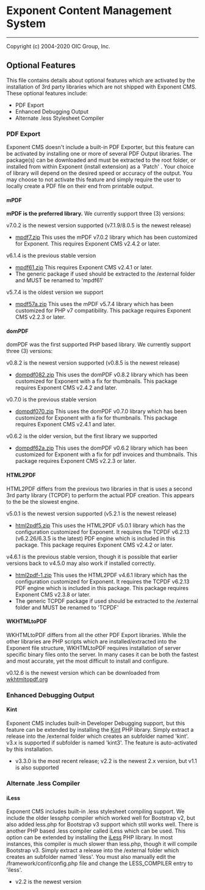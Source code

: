 # Exponent Content Management System

----------

Copyright (c) 2004-2020 OIC Group, Inc.

## Optional Features

This file contains details about optional features which are activated
by the installation of 3rd party libraries which are not shipped with Exponent CMS.
These optional features include:

- PDF Export
- Enhanced Debugging Output
- Alternate .less Stylesheet Compiler

### PDF Export

Exponent CMS doesn't include a built-in PDF Exporter, but this feature can be activated by
installing one or more of several PDF Output libraries. The package(s) can be downloaded
and must be extracted to the root folder, or installed from within Exponent
(install extension) as a 'Patch' . Your choice of library will depend on the desired
speed or accuracy of the output. You may choose to not activate this feature and
simply require the user to locally create a PDF file on their end from printable output.

#### mPDF

**mPDF is the preferred library.** We currently support three (3) versions:

v7.0.2 is the newest version supported (v7.1.9/8.0.5 is the newest release)
- [mpdf7.zip](https://sourceforge.net/projects/exponentcms/files/Add-ons/mpdf7.zip/download)
This uses the mPDF v7.0.2 library which has been customized for Exponent.
This requires Exponent CMS v2.4.2 or later.

v6.1.4 is the previous stable version
- [mpdf61.zip](https://sourceforge.net/projects/exponentcms/files/Add-ons/mpdf61.zip/download)
This requires Exponent CMS v2.4.1 or later.
- The generic package if used should be extracted to the /external folder and MUST be renamed to 'mpdf61'

v5.7.4 is the oldest version we support
- [mpdf57a.zip](https://sourceforge.net/projects/exponentcms/files/Add-ons/mpdf57a.zip/download)
This uses the mPDF v5.7.4 library which has been customized for PHP v7 compatibility. This
package requires Exponent CMS v2.2.3 or later.

#### domPDF

domPDF was the first supported PHP based library. We currently support three (3) versions:

v0.8.2 is the newest version supported (v0.8.5 is the newest release)
- [dompdf082.zip](https://sourceforge.net/projects/exponentcms/files/Add-ons/dompdf082.zip/download)
This uses the domPDF v0.8.2 library which has been customized for Exponent with a fix for thumbnails.
This package requires Exponent CMS v2.4.2 and later.

v0.7.0 is the previous stable version
- [dompdf070.zip](https://sourceforge.net/projects/exponentcms/files/Add-ons/dompdf070.zip/download)
This uses the domPDF v0.7.0 library which has been customized for Exponent with a fix for thumbnails. 
This package requires Exponent CMS v2.4.1 and later.

v0.6.2 is the older version, but the first library we supported
- [dompdf62a.zip](https://sourceforge.net/projects/exponentcms/files/Add-ons/dompdf62a.zip/download)
This uses the domPDF v0.6.2 library which has been customized for Exponent with a fix for pdf
invoices and thumbnails. This package requires Exponent CMS v2.2.3 or later.

#### HTML2PDF

HTML2PDF differs from the previous two libraries in that is uses a second 3rd party
library (TCPDF) to perform the actual PDF creation. This appears to the be the slowest engine.

v5.0.1 is the newest version supported (v5.2.1 is the newest release)
- [html2pdf5.zip](https://sourceforge.net/projects/exponentcms/files/Add-ons/html2pdf5.zip/download)
This uses the HTML2PDF v5.0.1 library which has the configuration customized for Exponent. It requires
the TCPDF v6.2.13 (v6.2.26/6.3.5 is the latest) PDF engine which is included in this package. This package requires
Exponent CMS v2.4.2 or later.

v4.6.1 is the previous stable version, though it is possible that earlier versions back to v4.5.0
may also work if installed correctly.
- [html2pdf-1.zip](https://sourceforge.net/projects/exponentcms/files/Add-ons/html2pdf-1.zip/download)
This uses the HTML2PDF v4.6.1 library which has the configuration customized for Exponent. It requires
the TCPDF v6.2.13 PDF engine which is included in this package. This package requires
Exponent CMS v2.3.8 or later.
- The generic TCPDF package if used should be extracted to the /external folder and MUST be renamed to 'TCPDF'

#### WKHTMLtoPDF

WKHTMLtoPDF differs from all the other PDF Export libraries. While the other libraries
are PHP scripts which are installed/extracted into the Exponent file structure, WKHTMLtoPDF
requires installation of server specific binary files onto the server. In many cases
it can be both the fastest and most accurate, yet the most difficult to install and configure.

v0.12.6 is the newest version which can be downloaded from [wkhtmltopdf.org](https://wkhtmltopdf.org/downloads.html)

### Enhanced Debugging Output

#### Kint

Exponent CMS includes built-in Developer Debugging support, but this feature can be extended by
installing the [Kint](https://github.com/kint-php/kint) PHP library. Simply extract a release into
the /external folder which creates an subfolder named 'kint'. v3.x is supported if subfolder is
named 'kint3'. The feature is auto-activated by this installation.
- v3.3.0 is the most recent release; v2.2 is the newest 2.x version, but v1.1 is also supported

### Alternate .less Compiler

#### iLess

Exponent CMS includes built-in .less stylesheet compiling support. We include the older lessphp compiler 
which worked well for Bootstrap v2, but also added less.php for Bootstrap v3 support which still works well.
There is another PHP based .less compiler called iLess which can be used. This option can be extended by
installing the [iLess](https://github.com/mishal/iless) PHP library. In most instances, this compiler is much
slower than less.php, though it will compile Bootstrap v3. Simply extract a release into
the /external folder which creates an subfolder named 'iless'. You must also manually edit the 
/framework/conf/config.php file and change the LESS_COMPILER entry to 'iless'.
- v2.2 is the newest version

